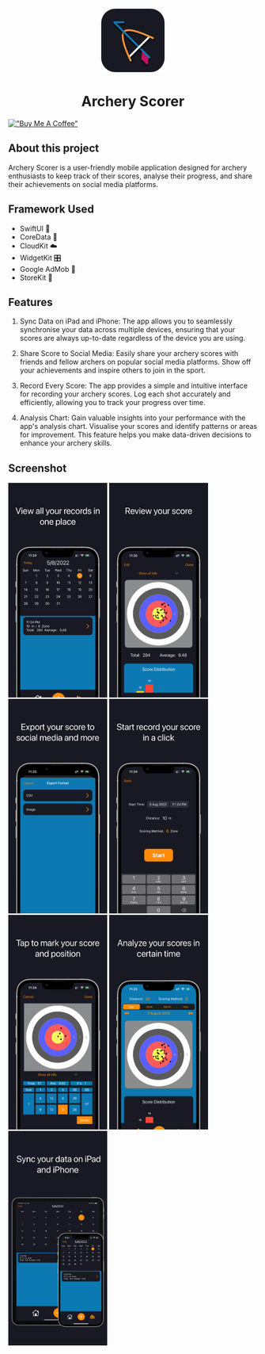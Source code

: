 <p align="center">
    <img src="images/Icon.png" alt="App icon" height="128">
    <h1 align="center">Archery Scorer</h1>
</p>

[!["Buy Me A Coffee"](https://www.buymeacoffee.com/assets/img/custom_images/orange_img.png)](https://www.buymeacoffee.com/ElvisWong)

## About this project
Archery Scorer is a user-friendly mobile application designed for archery enthusiasts to keep track of their scores, analyse their progress, and share their achievements on social media platforms.

## Framework Used
- SwiftUI 📱
- CoreData 💾
- CloudKit ☁️
- WidgetKit 🎛️
- Google AdMob 📣
- StoreKit 🧾

## Features
1. Sync Data on iPad and iPhone: The app allows you to seamlessly synchronise your data across multiple devices, ensuring that your scores are always up-to-date regardless of the device you are using.

2. Share Score to Social Media: Easily share your archery scores with friends and fellow archers on popular social media platforms. Show off your achievements and inspire others to join in the sport.

3. Record Every Score: The app provides a simple and intuitive interface for recording your archery scores. Log each shot accurately and efficiently, allowing you to track your progress over time.

4. Analysis Chart: Gain valuable insights into your performance with the app's analysis chart. Visualise your scores and identify patterns or areas for improvement. This feature helps you make data-driven decisions to enhance your archery skills.

## Screenshot
<p>
    <img src="images/Connect_iPhone_6.5_1.png" width="200"/>
    <img src="images/Connect_iPhone_6.5_2.png" width="200"/>
    <img src="images/Connect_iPhone_6.5_3.png" width="200"/>
    <img src="images/Connect_iPhone_6.5_4.png" width="200"/>
    <img src="images/Connect_iPhone_6.5_5.png" width="200"/>
    <img src="images/Connect_iPhone_6.5_6.png" width="200"/>
    <img src="images/Connect_iPhone_6.5_7.png" width="200"/>
</p>

